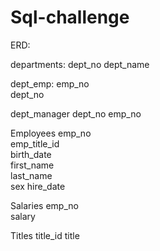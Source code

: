 # Sql-challenge

ERD: 

departments:
dept_no	
dept_name

dept_emp: 
emp_no	
dept_no

dept_manager
dept_no	
emp_no

Employees
emp_no	
emp_title_id	
birth_date	
first_name	
last_name	
sex	
hire_date

Salaries
emp_no	
salary

Titles 
title_id
title


